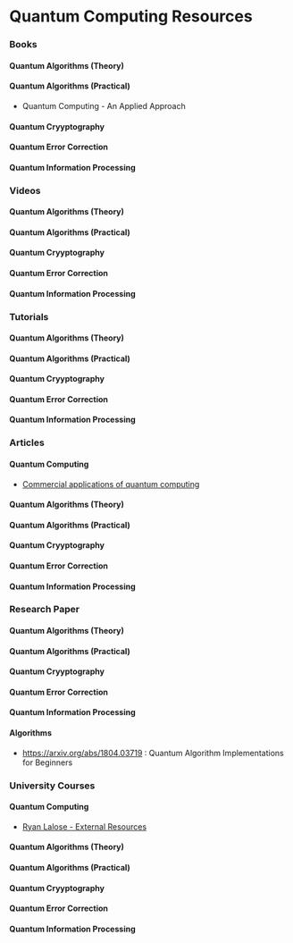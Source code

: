 # Quantum Computing Resources


### Books

#### Quantum Algorithms (Theory)


#### Quantum Algorithms (Practical)

- Quantum Computing - An Applied Approach


#### Quantum Cryyptography


#### Quantum Error Correction


#### Quantum Information Processing




### Videos

#### Quantum Algorithms (Theory)


#### Quantum Algorithms (Practical)


#### Quantum Cryyptography


#### Quantum Error Correction


#### Quantum Information Processing


### Tutorials

#### Quantum Algorithms (Theory)


#### Quantum Algorithms (Practical)


#### Quantum Cryyptography


#### Quantum Error Correction


#### Quantum Information Processing



### Articles

#### Quantum Computing
- [Commercial applications of quantum computing](https://epjquantumtechnology.springeropen.com/articles/10.1140/epjqt/s40507-021-00091-1)

#### Quantum Algorithms (Theory)


#### Quantum Algorithms (Practical)


#### Quantum Cryyptography


#### Quantum Error Correction


#### Quantum Information Processing



### Research Paper

#### Quantum Algorithms (Theory)


#### Quantum Algorithms (Practical)


#### Quantum Cryyptography


#### Quantum Error Correction


#### Quantum Information Processing


#### Algorithms

- https://arxiv.org/abs/1804.03719 : Quantum Algorithm Implementations for Beginners

### University Courses

#### Quantum Computing

- [Ryan Lalose - External Resources](https://www.ryanlarose.com/external-resources.html)
#### Quantum Algorithms (Theory)


#### Quantum Algorithms (Practical)


#### Quantum Cryyptography


#### Quantum Error Correction


#### Quantum Information Processing

